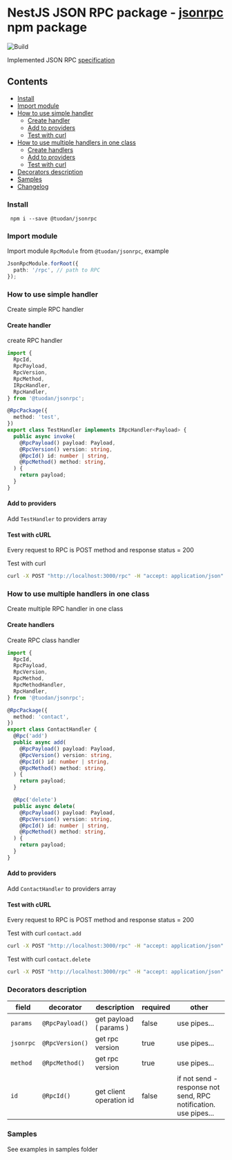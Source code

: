 # NestJS JSON RPC package - [jsonrpc](https://www.npmjs.com/package/@tuodan/jsonrpc) npm package

![Build](https://github.com/Insidexa/nestjs-rpc/workflows/Build/badge.svg)

Implemented JSON RPC [specification](https://www.jsonrpc.org/specification)

## Contents

- [Install](#install)
- [Import module](#import-module)
- [How to use simple handler](#how-to-use-simple-handler)
  - [Create handler](#create-simple-handler)
  - [Add to providers](#add-simple-handler-provider)
  - [Test with curl](#test-simple-handler-curl)
- [How to use multiple handlers in one class](#multi-handlers-in-class)
  - [Create handlers](#create-multiple-handlers)
  - [Add to providers](#add-multiple-handler-provider)
  - [Test with curl](#test-multiple-handler-curl)
- [Decorators description](#decorators-description)
- [Samples](#samples)
- [Changelog](#changelog)

### <a id="install"></a> Install

` npm i --save @tuodan/jsonrpc`

### <a id="import-module"></a> Import module

Import module `RpcModule` from `@tuodan/jsonrpc`, example

```typescript
JsonRpcModule.forRoot({
  path: '/rpc', // path to RPC
});
```

### <a id="how-to-use-simple-handler"></a> How to use simple handler

Create simple RPC handler

#### <a id="create-simple-handler"></a> Create handler

create RPC handler

```typescript
import {
  RpcId,
  RpcPayload,
  RpcVersion,
  RpcMethod,
  IRpcHandler,
  RpcHandler,
} from '@tuodan/jsonrpc';

@RpcPackage({
  method: 'test',
})
export class TestHandler implements IRpcHandler<Payload> {
  public async invoke(
    @RpcPayload() payload: Payload,
    @RpcVersion() version: string,
    @RpcId() id: number | string,
    @RpcMethod() method: string,
  ) {
    return payload;
  }
}
```

#### <a id="add-simple-handler-provider"></a> Add to providers

Add `TestHandler` to providers array

#### <a id="test-simple-handler-curl"></a> Test with cURL

Every request to RPC is POST method and response status = 200

Test with curl

```bash
curl -X POST "http://localhost:3000/rpc" -H "accept: application/json" -H "Content-Type: application/json" -d '{"jsonrpc": "2.0", "method": "test", "id": 2}'
```

### <a id="multi-handlers-in-class"></a> How to use multiple handlers in one class

Create multiple RPC handler in one class

#### <a id="create-multiple-handlers"></a> Create handlers

Create RPC class handler

```typescript
import {
  RpcId,
  RpcPayload,
  RpcVersion,
  RpcMethod,
  RpcMethodHandler,
  RpcHandler,
} from '@tuodan/jsonrpc';

@RpcPackage({
  method: 'contact',
})
export class ContactHandler {
  @Rpc('add')
  public async add(
    @RpcPayload() payload: Payload,
    @RpcVersion() version: string,
    @RpcId() id: number | string,
    @RpcMethod() method: string,
  ) {
    return payload;
  }

  @Rpc('delete')
  public async delete(
    @RpcPayload() payload: Payload,
    @RpcVersion() version: string,
    @RpcId() id: number | string,
    @RpcMethod() method: string,
  ) {
    return payload;
  }
}
```

#### <a id="add-multiple-handler-provider"></a> Add to providers

Add `ContactHandler` to providers array

#### <a id="test-multiple-handler-curl"></a> Test with cURL

Every request to RPC is POST method and response status = 200

Test with curl `contact.add`

```bash
curl -X POST "http://localhost:3000/rpc" -H "accept: application/json" -H "Content-Type: application/json" -d '{"jsonrpc": "2.0", "method": "contact.add", "id": 2}'
```

Test with curl `contact.delete`

```bash
curl -X POST "http://localhost:3000/rpc" -H "accept: application/json" -H "Content-Type: application/json" -d '{"jsonrpc": "2.0", "method": "contact.delete", "id": 2}'
```

### Decorators description

| field     | decorator       | description             | required | other                                                           |
| --------- | --------------- | ----------------------- | -------- | --------------------------------------------------------------- |
| `params`  | `@RpcPayload()` | get payload ( params )  | false    | use pipes...                                                    |
| `jsonrpc` | `@RpcVersion()` | get rpc version         | true     | use pipes...                                                    |
| `method`  | `@RpcMethod()`  | get rpc version         | true     | use pipes...                                                    |
| `id`      | `@RpcId()`      | get client operation id | false    | if not send - response not send, RPC notification. use pipes... |

### Samples

See examples in samples folder
